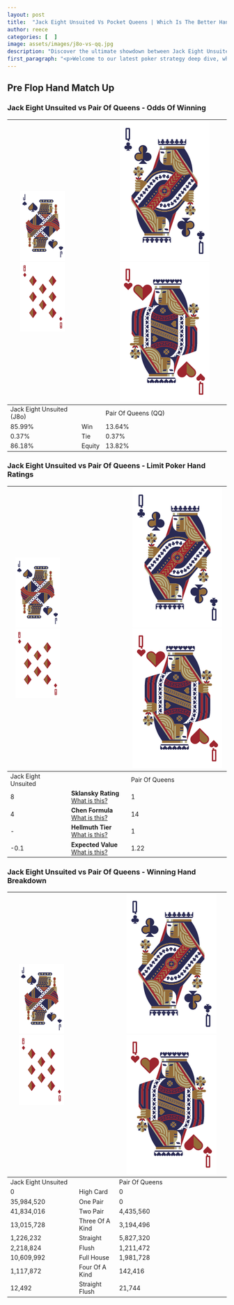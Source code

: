 ```yaml
---
layout: post
title:  "Jack Eight Unsuited Vs Pocket Queens | Which Is The Better Hand In Poker? A Complete Guide"
author: reece
categories: [  ]
image: assets/images/j8o-vs-qq.jpg
description: "Discover the ultimate showdown between Jack Eight Unsuited and Pair Of Queens in poker! Uncover the odds, strategies, and scenarios where one hand triumphs over the other. Get ready to up your poker game with this thrilling analysis."
first_paragraph: "<p>Welcome to our latest poker strategy deep dive, where we're pitting two distinct hands against each other in a high-stakes showdown: Jack Eight Unsuited vs Pair Of Queens.</p><p>In the dynamic world of poker, every decision counts, and knowing which hand holds the upper hand is key to your success at the table.</p><p>In this article, we'll dissect these two hands, explore the scenarios where one dominates the other, and equip you with the knowledge to make strategic choices that can tip the odds in your favor.</p><p>Get ready to unravel the intriguing dynamics of these poker hands and elevate your game to new heights.</p>"
---
```




[comment]: # (sp0)

## Pre Flop Hand Match Up

<div class="table hand-ratings" markdown="1"> 



### Jack Eight Unsuited vs Pair Of Queens - Odds Of Winning


    
| ![image info](assets/images/hand1/J.png) ![image info](assets/images/hand1/8o.png) |  | ![image info](assets/images/hand2/Q.png) ![image info](assets/images/hand2/Qo.png) |
| -------- | -------- | -------- |
| Jack Eight Unsuited (J8o) |  | Pair Of Queens (QQ) |
| 85.99% | Win | 13.64% |
| 0.37% | Tie | 0.37% |
| 86.18% | Equity | 13.82% |




[comment]: # (sp1)



### Jack Eight Unsuited vs Pair Of Queens - Limit Poker Hand Ratings


    
| ![image info](assets/images/hand1/J.png) ![image info](assets/images/hand1/8o.png) |  | ![image info](assets/images/hand2/Q.png) ![image info](assets/images/hand2/Qo.png) |
| -------- | -------- | -------- |
| Jack Eight Unsuited |  | Pair Of Queens |
| 8 | **Sklansky Rating** [What is this?](/sklansky-rating-explained) | 1 |
| 4 | **Chen Formula** [What is this?](/chen-formula-explained) | 14 |
| - | **Hellmuth Tier** [What is this?](/Hellmuth-tier-explained) | 1 |
| -0.1 | **Expected Value** [What is this?](/expected-value-explained) | 1.22 |




[comment]: # (sp2)



### Jack Eight Unsuited vs Pair Of Queens - Winning Hand Breakdown


    
| ![image info](assets/images/hand1/J.png) ![image info](assets/images/hand1/8o.png) |  | ![image info](assets/images/hand2/Q.png) ![image info](assets/images/hand2/Qo.png) |
| -------- | -------- | -------- |
| Jack Eight Unsuited |  | Pair Of Queens |
| 0 | High Card | 0 |
| 35,984,520 | One Pair | 0 |
| 41,834,016 | Two Pair | 4,435,560 |
| 13,015,728 | Three Of A Kind | 3,194,496 |
| 1,226,232 | Straight | 5,827,320 |
| 2,218,824 | Flush | 1,211,472 |
| 10,609,992 | Full House | 1,981,728 |
| 1,117,872 | Four Of A Kind | 142,416 |
| 12,492 | Straight Flush | 21,744 |




[comment]: # (sp3)



</div>

[comment]: # (sp4)



[comment]: # (sp5)

